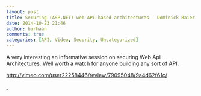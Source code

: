 ```yaml
---
layout: post
title: Securing (ASP.NET) web API-based architectures - Dominick Baier
date: 2014-10-23 21:46
author: burhaan
comments: true
categories: [API, Video, Security, Uncategorized]
---
```

A very interesting an informative session on securing Web Api Architectures. Well worth a watch for anyone building any sort of API.

<a href="http://vimeo.com/user22258446/review/79095048/9a4d62f61c/" target="_blank">http://vimeo.com/user22258446/review/79095048/9a4d62f61c/</a>

<a href="http://vimeo.com/user22258446/review/79095048/9a4d62f61c/"> </a>

&nbsp;
